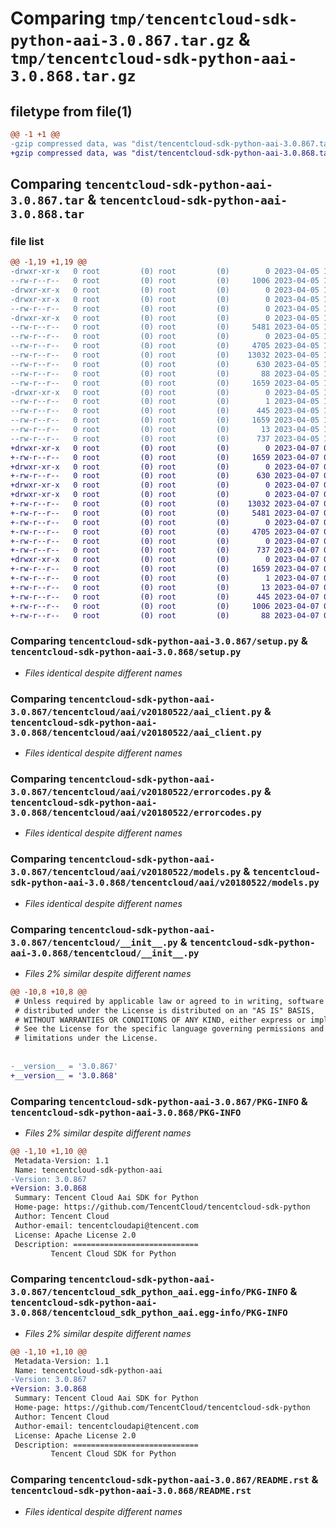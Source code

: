 # Comparing `tmp/tencentcloud-sdk-python-aai-3.0.867.tar.gz` & `tmp/tencentcloud-sdk-python-aai-3.0.868.tar.gz`

## filetype from file(1)

```diff
@@ -1 +1 @@
-gzip compressed data, was "dist/tencentcloud-sdk-python-aai-3.0.867.tar", last modified: Wed Apr  5 16:15:39 2023, max compression
+gzip compressed data, was "dist/tencentcloud-sdk-python-aai-3.0.868.tar", last modified: Fri Apr  7 00:13:53 2023, max compression
```

## Comparing `tencentcloud-sdk-python-aai-3.0.867.tar` & `tencentcloud-sdk-python-aai-3.0.868.tar`

### file list

```diff
@@ -1,19 +1,19 @@
-drwxr-xr-x   0 root         (0) root         (0)        0 2023-04-05 16:15:39.000000 tencentcloud-sdk-python-aai-3.0.867/
--rw-r--r--   0 root         (0) root         (0)     1006 2023-04-05 16:15:39.000000 tencentcloud-sdk-python-aai-3.0.867/setup.py
-drwxr-xr-x   0 root         (0) root         (0)        0 2023-04-05 16:15:39.000000 tencentcloud-sdk-python-aai-3.0.867/tencentcloud/
-drwxr-xr-x   0 root         (0) root         (0)        0 2023-04-05 16:15:39.000000 tencentcloud-sdk-python-aai-3.0.867/tencentcloud/aai/
--rw-r--r--   0 root         (0) root         (0)        0 2023-04-05 16:15:39.000000 tencentcloud-sdk-python-aai-3.0.867/tencentcloud/aai/__init__.py
-drwxr-xr-x   0 root         (0) root         (0)        0 2023-04-05 16:15:39.000000 tencentcloud-sdk-python-aai-3.0.867/tencentcloud/aai/v20180522/
--rw-r--r--   0 root         (0) root         (0)     5481 2023-04-05 16:15:39.000000 tencentcloud-sdk-python-aai-3.0.867/tencentcloud/aai/v20180522/aai_client.py
--rw-r--r--   0 root         (0) root         (0)        0 2023-04-05 16:15:39.000000 tencentcloud-sdk-python-aai-3.0.867/tencentcloud/aai/v20180522/__init__.py
--rw-r--r--   0 root         (0) root         (0)     4705 2023-04-05 16:15:39.000000 tencentcloud-sdk-python-aai-3.0.867/tencentcloud/aai/v20180522/errorcodes.py
--rw-r--r--   0 root         (0) root         (0)    13032 2023-04-05 16:15:39.000000 tencentcloud-sdk-python-aai-3.0.867/tencentcloud/aai/v20180522/models.py
--rw-r--r--   0 root         (0) root         (0)      630 2023-04-05 16:15:39.000000 tencentcloud-sdk-python-aai-3.0.867/tencentcloud/__init__.py
--rw-r--r--   0 root         (0) root         (0)       88 2023-04-05 16:15:39.000000 tencentcloud-sdk-python-aai-3.0.867/setup.cfg
--rw-r--r--   0 root         (0) root         (0)     1659 2023-04-05 16:15:39.000000 tencentcloud-sdk-python-aai-3.0.867/PKG-INFO
-drwxr-xr-x   0 root         (0) root         (0)        0 2023-04-05 16:15:39.000000 tencentcloud-sdk-python-aai-3.0.867/tencentcloud_sdk_python_aai.egg-info/
--rw-r--r--   0 root         (0) root         (0)        1 2023-04-05 16:15:39.000000 tencentcloud-sdk-python-aai-3.0.867/tencentcloud_sdk_python_aai.egg-info/dependency_links.txt
--rw-r--r--   0 root         (0) root         (0)      445 2023-04-05 16:15:39.000000 tencentcloud-sdk-python-aai-3.0.867/tencentcloud_sdk_python_aai.egg-info/SOURCES.txt
--rw-r--r--   0 root         (0) root         (0)     1659 2023-04-05 16:15:39.000000 tencentcloud-sdk-python-aai-3.0.867/tencentcloud_sdk_python_aai.egg-info/PKG-INFO
--rw-r--r--   0 root         (0) root         (0)       13 2023-04-05 16:15:39.000000 tencentcloud-sdk-python-aai-3.0.867/tencentcloud_sdk_python_aai.egg-info/top_level.txt
--rw-r--r--   0 root         (0) root         (0)      737 2023-04-05 16:15:39.000000 tencentcloud-sdk-python-aai-3.0.867/README.rst
+drwxr-xr-x   0 root         (0) root         (0)        0 2023-04-07 00:13:53.000000 tencentcloud-sdk-python-aai-3.0.868/
+-rw-r--r--   0 root         (0) root         (0)     1659 2023-04-07 00:13:53.000000 tencentcloud-sdk-python-aai-3.0.868/PKG-INFO
+drwxr-xr-x   0 root         (0) root         (0)        0 2023-04-07 00:13:53.000000 tencentcloud-sdk-python-aai-3.0.868/tencentcloud/
+-rw-r--r--   0 root         (0) root         (0)      630 2023-04-07 00:13:53.000000 tencentcloud-sdk-python-aai-3.0.868/tencentcloud/__init__.py
+drwxr-xr-x   0 root         (0) root         (0)        0 2023-04-07 00:13:53.000000 tencentcloud-sdk-python-aai-3.0.868/tencentcloud/aai/
+drwxr-xr-x   0 root         (0) root         (0)        0 2023-04-07 00:13:53.000000 tencentcloud-sdk-python-aai-3.0.868/tencentcloud/aai/v20180522/
+-rw-r--r--   0 root         (0) root         (0)    13032 2023-04-07 00:13:53.000000 tencentcloud-sdk-python-aai-3.0.868/tencentcloud/aai/v20180522/models.py
+-rw-r--r--   0 root         (0) root         (0)     5481 2023-04-07 00:13:53.000000 tencentcloud-sdk-python-aai-3.0.868/tencentcloud/aai/v20180522/aai_client.py
+-rw-r--r--   0 root         (0) root         (0)        0 2023-04-07 00:13:53.000000 tencentcloud-sdk-python-aai-3.0.868/tencentcloud/aai/v20180522/__init__.py
+-rw-r--r--   0 root         (0) root         (0)     4705 2023-04-07 00:13:53.000000 tencentcloud-sdk-python-aai-3.0.868/tencentcloud/aai/v20180522/errorcodes.py
+-rw-r--r--   0 root         (0) root         (0)        0 2023-04-07 00:13:53.000000 tencentcloud-sdk-python-aai-3.0.868/tencentcloud/aai/__init__.py
+-rw-r--r--   0 root         (0) root         (0)      737 2023-04-07 00:13:53.000000 tencentcloud-sdk-python-aai-3.0.868/README.rst
+drwxr-xr-x   0 root         (0) root         (0)        0 2023-04-07 00:13:53.000000 tencentcloud-sdk-python-aai-3.0.868/tencentcloud_sdk_python_aai.egg-info/
+-rw-r--r--   0 root         (0) root         (0)     1659 2023-04-07 00:13:53.000000 tencentcloud-sdk-python-aai-3.0.868/tencentcloud_sdk_python_aai.egg-info/PKG-INFO
+-rw-r--r--   0 root         (0) root         (0)        1 2023-04-07 00:13:53.000000 tencentcloud-sdk-python-aai-3.0.868/tencentcloud_sdk_python_aai.egg-info/dependency_links.txt
+-rw-r--r--   0 root         (0) root         (0)       13 2023-04-07 00:13:53.000000 tencentcloud-sdk-python-aai-3.0.868/tencentcloud_sdk_python_aai.egg-info/top_level.txt
+-rw-r--r--   0 root         (0) root         (0)      445 2023-04-07 00:13:53.000000 tencentcloud-sdk-python-aai-3.0.868/tencentcloud_sdk_python_aai.egg-info/SOURCES.txt
+-rw-r--r--   0 root         (0) root         (0)     1006 2023-04-07 00:13:53.000000 tencentcloud-sdk-python-aai-3.0.868/setup.py
+-rw-r--r--   0 root         (0) root         (0)       88 2023-04-07 00:13:53.000000 tencentcloud-sdk-python-aai-3.0.868/setup.cfg
```

### Comparing `tencentcloud-sdk-python-aai-3.0.867/setup.py` & `tencentcloud-sdk-python-aai-3.0.868/setup.py`

 * *Files identical despite different names*

### Comparing `tencentcloud-sdk-python-aai-3.0.867/tencentcloud/aai/v20180522/aai_client.py` & `tencentcloud-sdk-python-aai-3.0.868/tencentcloud/aai/v20180522/aai_client.py`

 * *Files identical despite different names*

### Comparing `tencentcloud-sdk-python-aai-3.0.867/tencentcloud/aai/v20180522/errorcodes.py` & `tencentcloud-sdk-python-aai-3.0.868/tencentcloud/aai/v20180522/errorcodes.py`

 * *Files identical despite different names*

### Comparing `tencentcloud-sdk-python-aai-3.0.867/tencentcloud/aai/v20180522/models.py` & `tencentcloud-sdk-python-aai-3.0.868/tencentcloud/aai/v20180522/models.py`

 * *Files identical despite different names*

### Comparing `tencentcloud-sdk-python-aai-3.0.867/tencentcloud/__init__.py` & `tencentcloud-sdk-python-aai-3.0.868/tencentcloud/__init__.py`

 * *Files 2% similar despite different names*

```diff
@@ -10,8 +10,8 @@
 # Unless required by applicable law or agreed to in writing, software
 # distributed under the License is distributed on an "AS IS" BASIS,
 # WITHOUT WARRANTIES OR CONDITIONS OF ANY KIND, either express or implied.
 # See the License for the specific language governing permissions and
 # limitations under the License.
 
 
-__version__ = '3.0.867'
+__version__ = '3.0.868'
```

### Comparing `tencentcloud-sdk-python-aai-3.0.867/PKG-INFO` & `tencentcloud-sdk-python-aai-3.0.868/PKG-INFO`

 * *Files 2% similar despite different names*

```diff
@@ -1,10 +1,10 @@
 Metadata-Version: 1.1
 Name: tencentcloud-sdk-python-aai
-Version: 3.0.867
+Version: 3.0.868
 Summary: Tencent Cloud Aai SDK for Python
 Home-page: https://github.com/TencentCloud/tencentcloud-sdk-python
 Author: Tencent Cloud
 Author-email: tencentcloudapi@tencent.com
 License: Apache License 2.0
 Description: ============================
         Tencent Cloud SDK for Python
```

### Comparing `tencentcloud-sdk-python-aai-3.0.867/tencentcloud_sdk_python_aai.egg-info/PKG-INFO` & `tencentcloud-sdk-python-aai-3.0.868/tencentcloud_sdk_python_aai.egg-info/PKG-INFO`

 * *Files 2% similar despite different names*

```diff
@@ -1,10 +1,10 @@
 Metadata-Version: 1.1
 Name: tencentcloud-sdk-python-aai
-Version: 3.0.867
+Version: 3.0.868
 Summary: Tencent Cloud Aai SDK for Python
 Home-page: https://github.com/TencentCloud/tencentcloud-sdk-python
 Author: Tencent Cloud
 Author-email: tencentcloudapi@tencent.com
 License: Apache License 2.0
 Description: ============================
         Tencent Cloud SDK for Python
```

### Comparing `tencentcloud-sdk-python-aai-3.0.867/README.rst` & `tencentcloud-sdk-python-aai-3.0.868/README.rst`

 * *Files identical despite different names*


